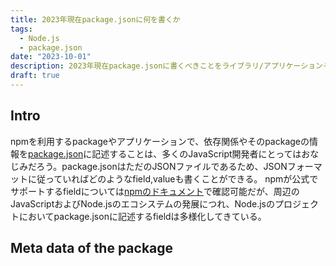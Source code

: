 ```yaml
---
title: 2023年現在package.jsonに何を書くか
tags:
  - Node.js
  - package.json
date: "2023-10-01"
description: 2023年現在package.jsonに書くべきことをライブラリ/アプリケーションそれぞれの視点からまとめる
draft: true
---
```


## Intro

npmを利用するpackageやアプリケーションで、依存関係やそのpackageの情報を[package.json](https://docs.npmjs.com/cli/v10/configuring-npm/package-json)に記述することは、多くのJavaScript開発者にとってはおなじみだろう。package.jsonはただのJSONファイルであるため、JSONフォーマットに従っていればどのようなfield,valueも書くことができる。
npmが公式でサポートするfieldについては[npmのドキュメント](https://docs.npmjs.com/cli/v10/configuring-npm/package-json)で確認可能だが、周辺のJavaScriptおよびNode.jsのエコシステムの発展につれ、Node.jsのプロジェクトにおいてpackage.jsonに記述するfieldは多様化してきている。

## Meta data of the package
